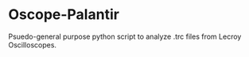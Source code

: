 # Oscope-Palantir
Psuedo-general purpose python script to analyze .trc files from Lecroy Oscilloscopes.
